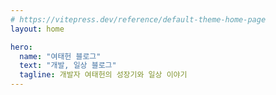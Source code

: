 ```yaml
---
# https://vitepress.dev/reference/default-theme-home-page
layout: home

hero:
  name: "여태헌 블로그"
  text: "개발, 일상 블로그"
  tagline: 개발자 여태헌의 성장기와 일상 이야기
---
```


